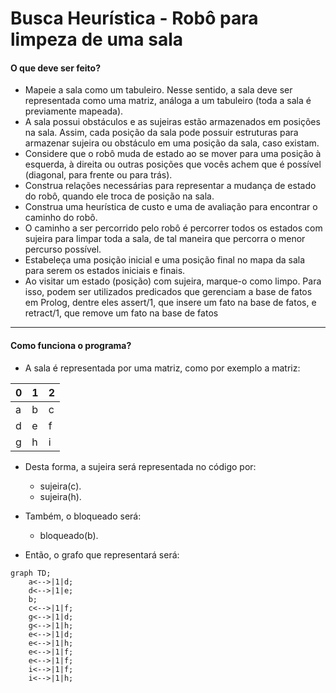 # Busca Heurística - Robô para limpeza de uma sala

#### O que deve ser feito?

- Mapeie a sala como um tabuleiro. Nesse sentido, a sala deve ser representada como uma matriz, análoga a um tabuleiro (toda a sala é previamente mapeada).
- A sala possui obstáculos e as sujeiras estão armazenados em posições na sala. Assim, cada posição da sala pode possuir estruturas para armazenar sujeira ou obstáculo em uma posição da sala, caso existam. 
- Considere que o robô muda de estado ao se mover para uma posição à esquerda, à direita ou outras posições que vocês achem que é possível (diagonal, para frente ou para trás).
- Construa relações necessárias para representar a mudança de estado do robô, quando ele troca de posição na sala. 
- Construa uma heurística de custo e uma de avaliação para encontrar o caminho do robô. 
- O caminho a ser percorrido pelo robô é percorrer todos os estados com sujeira para limpar toda a sala, de tal maneira que percorra o menor percurso possível. 
- Estabeleça uma posição inicial e uma posição final no mapa da sala para serem os estados iniciais e finais. 
- Ao visitar um estado (posição) com sujeira, marque-o como limpo. Para isso, podem ser utilizados predicados que gerenciam a base de fatos em Prolog, dentre eles assert/1, que insere um fato na base de fatos, e retract/1, que remove um fato na base de fatos

---

#### Como funciona o programa?

- A sala é representada por uma matriz, como por exemplo a matriz:

| 0 | 1 | 2 |
|---|---|---|
| a | b | c |
| d | e | f |
| g | h | i |

- Desta forma, a sujeira será representada no código por:
  - sujeira(c).
  - sujeira(h).

- Também, o bloqueado será:
  - bloqueado(b).

 - Então, o grafo que representará será:

```mermaid
graph TD;
    a<-->|1|d;
    d<-->|1|e;
    b;
    c<-->|1|f;
    g<-->|1|d;
    g<-->|1|h;
    e<-->|1|d;
    e<-->|1|h;
    e<-->|1|f;
    e<-->|1|f;
    i<-->|1|f;
    i<-->|1|h;
```
